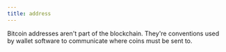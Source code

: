 ```yaml
---
title: address
---
```


Bitcoin addresses aren't part of the blockchain. They're conventions used by wallet software to communicate where coins must be sent to.